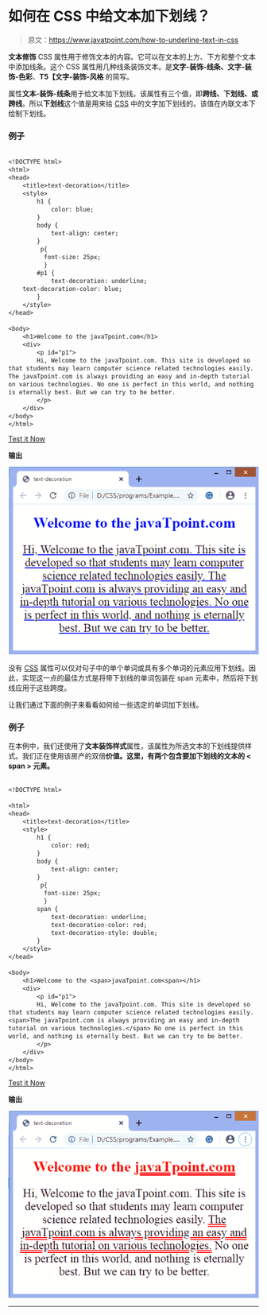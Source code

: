 # 如何在 CSS 中给文本加下划线？

> 原文：<https://www.javatpoint.com/how-to-underline-text-in-css>

**文本修饰** CSS 属性用于修饰文本的内容。它可以在文本的上方、下方和整个文本中添加线条。这个 CSS 属性用几种线条装饰文本。是**文字-装饰-线条、文字-装饰-色彩**、**T5【文字-装饰-风格** 的简写。

属性**文本-装饰-线条**用于给文本加下划线。该属性有三个值，即**跨线、下划线、**或**跨线**。所以**下划线**这个值是用来给 [CSS](https://javatpoint.com/css-tutorial) 中的文字加下划线的。该值在内联文本下绘制下划线。

### 例子

```

<!DOCTYPE html>   
<html>   
<head>   
    <title>text-decoration</title>   
    <style>   
        h1 {   
            color: blue;   
        }   
        body {   
            text-align: center;   
        }   
         p{  
          font-size: 25px;  
          }  
        #p1 {   
            text-decoration: underline;   
	text-decoration-color: blue;
        }   
    </style>   
</head>   

<body>   
    <h1>Welcome to the javaTpoint.com</h1>   
    <div>   
        <p id="p1">
		Hi, Welcome to the javaTpoint.com. This site is developed so that students may learn computer science related technologies easily. The javaTpoint.com is always providing an easy and in-depth tutorial on various technologies. No one is perfect in this world, and nothing is eternally best. But we can try to be better.
		</p>   
    </div>   
</body>   
</html>

```

[Test it Now](https://www.javatpoint.com/oprweb/test.jsp?filename=how-to-underline-text-in-css1)

**输出**

![How to underline text in CSS](img/755510466238e0d5ade4dd739adc53ca.png)

没有 [CSS](https://www.javatpoint.com/css-tutorial) 属性可以仅对句子中的单个单词或具有多个单词的元素应用下划线。因此，实现这一点的最佳方式是将带下划线的单词包装在 span 元素中，然后将下划线应用于这些跨度。

让我们通过下面的例子来看看如何给一些选定的单词加下划线。

### 例子

在本例中，我们还使用了**文本装饰样式**属性，该属性为所选文本的下划线提供样式。我们正在使用该房产的双倍**价值。这里，有两个包含要加下划线的文本的 **< span >** 元素。**

```

<!DOCTYPE html>   

<html>   
<head>   
    <title>text-decoration</title>   
    <style>   
        h1 {   
            color: red;   
        }   
        body {   
            text-align: center;   
        }   
         p{  
          font-size: 25px;  
          }  
        span {   
            text-decoration: underline;   
			text-decoration-color: red;
			text-decoration-style: double;
        }   
    </style>   
</head>   

<body>   
    <h1>Welcome to the <span>javaTpoint.com<span></h1>   
    <div>   
        <p id="p1">
		Hi, Welcome to the javaTpoint.com. This site is developed so that students may learn computer science related technologies easily. <span>The javaTpoint.com is always providing an easy and in-depth tutorial on various technologies.</span> No one is perfect in this world, and nothing is eternally best. But we can try to be better.
		</p>   
    </div>   
</body>   
</html>

```

[Test it Now](https://www.javatpoint.com/oprweb/test.jsp?filename=how-to-underline-text-in-css2)

**输出**

![How to underline text in CSS](img/79896ebf5b6c639ddc5285cb559ece0e.png)

* * *